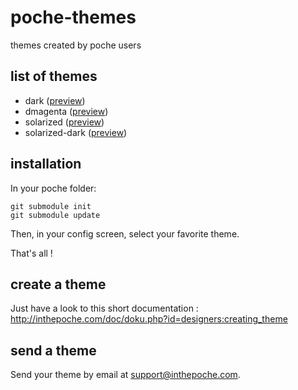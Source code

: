 # poche-themes

themes created by poche users

## list of themes

* dark ([preview](https://raw.github.com/inthepoche/poche-themes/master/dark/screenshot.jpg))
* dmagenta ([preview](https://raw.github.com/inthepoche/poche-themes/master/dmagenta/screenshot.jpg))
* solarized ([preview](https://raw.github.com/inthepoche/poche-themes/master/solarized/screenshot.jpg))
* solarized-dark ([preview](https://raw.github.com/inthepoche/poche-themes/master/solarized-dark/screenshot.jpg))

## installation

In your poche folder:

```
git submodule init
git submodule update
```

Then, in your config screen, select your favorite theme. 

That's all ! 

## create a theme

Just have a look to this short documentation : http://inthepoche.com/doc/doku.php?id=designers:creating_theme

## send a theme

Send your theme by email at support@inthepoche.com.
